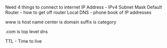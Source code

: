 Need 4 things to connect to internet
IP Address - IPv4
Subnet Mask
Default Router - how to get off router
Local DNS - phone book of IP addresses

www is host name
center is domain
suffix is category


.com is top level dns

TTL - Time to live

